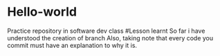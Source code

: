 # Hello-world
Practice repository in software dev class
#Lesson learnt
So far i have understood the creation of branch 
Also, taking note that every code you commit must have an explanation to why it is.
